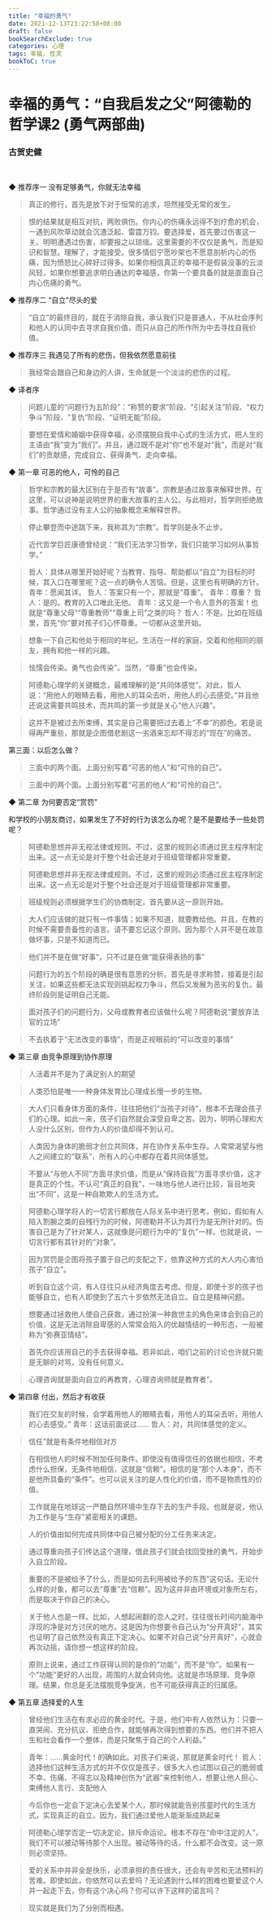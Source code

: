```yaml
---
title: "幸福的勇气"
date: 2021-12-13T23:22:58+08:00
draft: false
bookSearchExclude: true
categories: 心理
tags: 幸福, 性灵
bookToC: true
---
```


# 幸福的勇气：“自我启发之父”阿德勒的哲学课2 (勇气两部曲)
### 古贺史健

<br/>

◆ 推荐序一 没有足够勇气，你就无法幸福

> 真正的修行，首先是放下对于恒常的追求，坦然接受无常的发生。

> 恨的结果就是相互对抗，两败俱伤。你内心的伤痛永远得不到疗愈的机会，一遇到风吹草动就会沉渣泛起、雷霆万钧。要选择爱，首先要过伤害这一关。明明遭遇过伤害，却要报之以琼瑶。这里需要的不仅仅是勇气，而是知识和智慧。理解了，才能接受。很多情侣宁愿吵架也不愿意剖析内心的伤痛，因为愤怒比心碎好过得多。如果你相信真正的幸福不是假装没事的云淡风轻，如果你想要追求明白通达的幸福感，你第一个要具备的就是直面自己内心伤痛的勇气。


◆ 推荐序二 “自立”尽头的爱

> “自立”的最终目的，就在于消除自我，承认我们只是普通人，不从社会序列和他人的认同中去寻求自我价值，而只从自己的所作所为中去寻找自我价值。


◆ 推荐序三 我遇见了所有的悲伤，但我依然愿意前往

> 我经常会跟自己和身边的人讲，生命就是一个淡淡的悲伤的过程。


◆ 译者序

> 问题儿童的“问题行为五阶段”：“称赞的要求”阶段、“引起关注”阶段、“权力争斗”阶段、“复仇”阶段、“证明无能”阶段。

> 要想在爱情和婚姻中获得幸福，必须摆脱自我中心式的生活方式，把人生的主语由“我”变为“我们”。并且，通过既不是对“你”也不是对“我”，而是对“我们”的贡献感，完成自立、获得勇气、走向幸福。


◆ 第一章 可恶的他人，可怜的自己

> 哲学和宗教的最大区别在于是否有“故事”。宗教是通过故事来解释世界。在这里，可以说神是说明世界的重大故事的主人公。与此相对，哲学则拒绝故事。哲学通过没有主人公的抽象概念来解释世界。

> 停止攀登而中途跳下来，我称其为“宗教”。哲学则是永不止步。

> 近代哲学巨匠康德曾经说：“我们无法学习哲学，我们只能学习如何从事哲学。”

> 哲人：具体从哪里开始好呢？当教育、指导、帮助都以“自立”为目标的时候，其入口在哪里呢？这一点的确令人苦恼。但是，这里也有明确的方针。
> 青年：愿闻其详。
> 哲人：答案只有一个，那就是“尊重”。
> 青年：尊重？
> 哲人：是的。教育的入口唯此无他。
> 青年：这又是一个令人意外的答案！也就是“尊重父母”“尊重教师”“尊重上司”之类的吗？
> 哲人：不是。比如在班级里，首先“你”要对孩子们心怀尊重。一切都从这里开始。

> 想象一下自己和他处于相同的年纪，生活在一样的家庭，交着和他相同的朋友，拥有和他一样的兴趣。

> 怯懦会传染。勇气也会传染”。当然，“尊重”也会传染。

> 阿德勒心理学的关键概念，最难理解的是“共同体感觉”。对此，哲人说：“用他人的眼睛去看，用他人的耳朵去听，用他人的心去感受。”并且他还说这需要共鸣技术，而共鸣的第一步就是关心“他人兴趣”。

> 这并不是被过去所束缚，其实是自己需要把过去着上“不幸”的颜色。若是说得再严重些，那就是企图借悲剧这一劣酒来忘却不得志的“现在”的痛苦。

第三面：以后怎么做？
> 三面中的两个面。上面分别写着“可恶的他人”和“可怜的自己”。

> 三面中的两个面。上面分别写着“可恶的他人”和“可怜的自己”。


◆ 第二章 为何要否定“赏罚”

和学校的小朋友商讨，如果发生了不好的行为该怎么办呢？是不是要给予一些处罚呢？
> 阿德勒思想并非无视法律或规则。不过，这里的规则必须通过民主程序制定出来。这一点无论是对于整个社会还是对于班级管理都非常重要。

> 阿德勒思想并非无视法律或规则。不过，这里的规则必须通过民主程序制定出来。这一点无论是对于整个社会还是对于班级管理都非常重要。

> 班级规则必须根据学生们的协商制定。首先要从这一原则开始。

> 大人们应该做的就只有一件事情；如果不知道，就要教给他。并且，在教的时候不需要责备性的语言。请不要忘记这个原则。因为那个人并不是在故意做坏事，只是不知道而已。

> 他们并不是在做“好事”，只不过是在做“能获得表扬的事”

> 问题行为的五个阶段的确是很有意思的分析。首先是寻求称赞，接着是引起关注，如果这些都无法实现则挑起权力争斗，然后又发展为恶劣的复仇，最终阶段则是证明自己无能。

> 面对孩子们的问题行为，父母或教育者应该做什么呢？阿德勒说“要放弃法官的立场”

> 不去执着于“无法改变的事情”，而是正视眼前的“可以改变的事情”


◆ 第三章 由竞争原理到协作原理

> 人活着并不是为了满足别人的期望

> 人类恐怕是唯一一种身体发育比心理成长慢一步的生物。

> 大人们只看身体方面的条件，往往把他们“当孩子对待”，根本不去理会孩子们的心理。如此一来，孩子们自然就会深受自卑之苦。因为，明明心理和大人没什么区别，但作为人的价值却得不到认可。

> 人类因为身体的脆弱才创立共同体，并在协作关系中生存。人常常渴望与他人之间建立的“联系”，所有人的心中都存在着共同体感觉。

> 不要从“与他人不同”方面寻求价值，而是从“保持自我”方面寻求价值，这才是真正的个性。不认可“真正的自我”，一味地与他人进行比较，盲目地突出“不同”，这是一种自欺欺人的生活方式。

> 阿德勒心理学将人的一切言行都放在人际关系中进行思考。例如，假如有人陷入割腕之类的自残行为的时候，阿德勒并不认为其行为是无所针对的。伤害自己是为了针对某人，这就像是问题行为中的“复仇”一样。也就是说，一切言行都有其针对的“对象”。

> 因为赏罚是企图将孩子置于自己的支配之下，依靠这种方式的大人内心害怕孩子“自立”。

> 听到自立这个词，有人往往只从经济角度去考虑。但是，即使十岁的孩子也能够自立，也有人即使到了五六十岁依然无法自立。自立是精神问题。

> 想要通过拯救他人使自己获救，通过扮演一种救世主的角色来体会到自己的价值，这是无法消除自卑感的人常常会陷入的优越情结的一种形态，一般被称为“弥赛亚情结”。

> 首先你应该用自己的手去获得幸福。若非如此，咱们之前的讨论也许就只能是无聊的对骂，没有任何意义。

> 心理咨询就是面向自立的再教育，心理咨询师就是教育者”。


◆ 第四章 付出，然后才有收获

> 我们在交友的时候，会学着用他人的眼睛去看，用他人的耳朵去听，用他人的心去感受。”
> 青年：这话前面说过……
> 哲人：对，共同体感觉的定义。

> 信任”就是有条件地相信对方

> 在相信他人的时候不附加任何条件。即使没有值得信任的依据也相信，不考虑什么担保，无条件地相信，这就是“信赖”。相信的是“那个人本身”，而不是他所具备的“条件”。也可以说关注的是人性化的价值，而不是物质性的价值。

> 工作就是在地球这一严酷自然环境中生存下去的生产手段。也就是说，他认为工作是与“生存”紧密相关的课题。

> 人的价值由如何完成共同体中自己被分配的分工任务来决定。

> 通过尊重向孩子们传达这个道理，借此孩子们就会找回受挫的勇气，开始步入自立阶段。

> 重要的不是被给予了什么，而是如何去利用被给予的东西”这句话。无论什么样的对象，都可以去“尊重”去“信赖”。因为这并非由环境或对象所左右，而是取决于你自己的决心。

> 关于他人也是一样。比如，人想起闹翻的恋人之时，往往很长时间内脑海中浮现的净是对方讨厌的地方。这是因为你想要令自己认为“分开真好”，其实也证明了自己依然没有真正下定决心。如果不对自己说“分开真好”，心就会再次动摇，请你想一想这样的阶段。

> 原则上说来，通过工作获得认同的是你的“功能”，而不是“你”。如果有一个“功能”更好的人出现，周围的人就会转向他。这就是市场原理、竞争原理。结果，你总是无法摆脱竞争旋涡，也不可能获得真正的归属感。


◆ 第五章 选择爱的人生

> 曾经他们生活在有求必应的黄金时代。于是，他们中有人依然认为：只要一直哭闹、充分抗议、拒绝合作，就能够再次得到想要的东西。他们并不把人生和社会看作一个整体，而是只聚焦于自己的个人利益。”

> 青年：……黄金时代！的确如此。对孩子们来说，那就是黄金时代！
> 哲人：选择他们这种生活方式的并不仅仅是孩子，很多大人也试图以自己的脆弱或不幸、伤痛、不得志以及精神创伤为“武器”来控制他人，想要让他人担心、束缚他人言行、支配他人

> 今后你也一定会下定决心去爱某个人，那时候就能告别孩童时代的生活方式，实现真正的自立。因为，我们通过爱他人能渐渐成熟起来

> 阿德勒心理学否定一切决定论，排斥命运论。根本不存在“命中注定的人”，我们不可以被动等待那个人出现。被动等待的话，什么都不会改变。这一原则必须坚持。

> 爱的关系中并非全是快乐，必须承担的责任很大，还会有辛苦和无法预料的苦难。即使如此，你依然可以去爱吗？无论遇到什么样的困难也要爱这个人并一起走下去，你有这个决心吗？你可以许下这样的诺言吗？

> 现实就是我们为了分别而相遇。